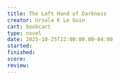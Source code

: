```yaml
---
title: The Left Hand of Darkness
creator: Ursula K Le Guin
cart: bookcart
type: novel
date: 2025-10-25T22:00:00.00-04:00
started: 
finished:
score: 
review: 
---
```

